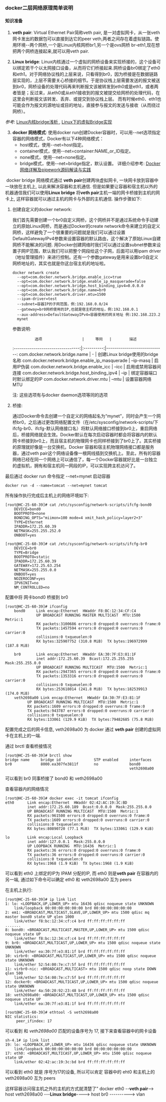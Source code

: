 ### docker二层网络原理简单说明

#### 知识准备

1. **veth pair**:  Virtual Ethernet Pair简称veth pair, 是一对虚拟网卡，从一张veth网卡发出的数据包可以直接到达它的peer veth,两者之间存在着虚拟链路。使用环境--两个网桥,一个是Linux内核网桥br1,另一个是ovs网桥 br-eth1,现在想把两个网桥连接起来,就可以用veth pair.

2. **Linux bridge**: Linux内核通过一个虚拟的网桥设备来实现桥接的，这个设备可以绑定若干个以太网接口设备，从而将它们桥接起来.网桥设备br0绑定了eth0和eth1。对于网络协议栈的上层来说，只看得到br0，因为桥接是在数据链路层实现的，上层不需要关心桥接的细节。于是协议栈上层需要发送的报文被送到br0，网桥设备的处理代码再来判断报文该被转发到eth0或是eth1，或者两者皆是；反过来，从eth0或从eth1接收到的报文被提交给网桥的处理代码，在这里会判断报文该转发、丢弃、或提交到协议栈上层。
而有时候eth0、eth1也可能会作为报文的源地址或目的地址，直接参与报文的发送与接收（从而绕过网桥）。

 *参考*: [ Linux内核bridge浅析 ](http://blog.csdn.net/h_cszc/article/details/7742955), [Linux下的虚拟Bridge实现](http://www.cnblogs.com/zmkeil/archive/2013/04/21/3034733.html)
 
 3. **docker 网络模式**: 使用docker run创建Docker容器时，可以用--net选项指定容器的网络模式，Docker有以下4种网络模式：
      * host模式，使用--net=host指定。
      * container模式，使用--net=container:NAME_or_ID指定。
      * none模式，使用--net=none指定。
      * bridge模式，使用--net=bridge指定，默认设置。
    详细介绍参考: [Docker网络详解及pipework源码解读与实践](http://www.infoq.com/cn/articles/docker-network-and-pipework-open-source-explanation-practice/)


  docker bridge 网络模式通过 **veth pair**创建两块虚拟网卡, 一块网卡放到容器中一块放在主机上, 以此来解决容器和主机通信. 但是如果要让容器和宿主机以外的机器通信我们可以使用**Linux bridge** 将**veth pair**主机一端的网卡桥接到主机的网卡上, 这样容器就可以通过主机的网卡与外部的主机通信. 操作步骤如下:
  
  1. 创建自定义的docker network:
  
     我们首先需要创建一个br0自定义网桥，这个网桥并不是通过系统命令手动建立的原始Linux网桥，而是通过Docker的create network命令来建立的自定义网桥，这样避免了一个很重要的问题就是我们可以通过设置DefaultGatewayIPv4参数来设置容器的默认路由，这个解决了原始Linux自建网桥不能解决的问题. 用Docker创建网络时我们可以通过设置subnet参数来设置子网IP范围，默认我们可以把整个网段给这个子网，后面可以用ipam driver（地址管理插件）来进行控制。还有一个参数gateway是用来设置br0自定义网桥地址的，其实也就是你这台宿主机的地址啦。

      ```
      docker network create 
        --opt=com.docker.network.bridge.enable_icc=true
        --opt=com.docker.network.bridge.enable_ip_masquerade=false
        --opt=com.docker.network.bridge.host_binding_ipv4=0.0.0.0
        --opt=com.docker.network.bridge.name=br0
        --opt=com.docker.network.driver.mtu=1500
        --ipam-driver=test
        --subnet=容器IP的子网范围，例:192.168.0.0/24
        --gateway=br0网桥使用的IP,也就是宿主机的地址，例:192.168.0.1
        --aux-address=DefaultGatewayIPv4=容器使用的网关地址 例:192.168.223.2
        mynet
      ```
      
      参数说明:
      
                   选项                  |     等同   |        描述       
      :---------------------------------:|:----------:|-----------------------------:
      com.docker.network.bridge.name    |      -     | 创建Linux bridge使用的bridge名称
      com.docker.network.bridge.enable_ip_masquerade | –ip-masq |    启用IP伪装
      com.docker.network.bridge.enable_icc |  –icc   |  	启用或禁用容器间连接
      com.docker.network.bridge.host_binding_ipv4 | –ip  | 绑定容器端口时默认绑定的IP
      com.docker.network.driver.mtu  |    	–mtu  |  	设置容器网络MTU
      
      注: 这些选项有与docker daemon选项等同的选项
       
  
  2. 桥接:
 
     通过Docker命令去创建一个自定义的网络起名为“mynet”，同时会产生一个网桥br0，之后通过更改网络配置文件（在/etc/sysconfig/network-scripts/下ifcfg-br0、ifcfg-默认网络接口名）将默认网络接口桥接到br0上，重启网络后，桥接网络就会生效。Docker默认在每次启动容器时都会将容器内的默认网卡桥接到br0上，而且宿主机的物理网卡也同样桥接到了br0上了。其实桥接的原理就好像是一台交换机，Docker 容器和宿主机物理网络接口都是服务器，通过veth pair这个网络设备像一根网线插到交换机上。至此，所有的容器网络已经在同一个网络上可以通信了，每一个Docker容器就好比是一台独立的虚拟机，拥有和宿主机同一网段的IP，可以实现跨主机访问了。

最后通过 docker run 命令指定 --net=mynet 启动容器
```
docker run -d --name=tomcat --net=mynet tomcat
```

  所有操作执行完成后主机上的网络环境如下:
```
[root@HC-25-60-39]# cat /etc/sysconfig/network-scripts/ifcfg-bond0
    DEVICE=bond0
    BOOTPROTO=none
    BONDING_OPTS="miimon=100 mode=4 xmit_hash_policy=layer2+3"
    TYPE=Ethernet
    IPADDR=172.25.60.39
    NETMASK=255.255.252.0
    ONBOOT=yes
    
[root@HC-25-60-39]# cat /etc/sysconfig/network-scripts/ifcfg-br0
    DEVICE=br0
    TYPE=Bridge
    BOOTPROTO=static
    IPADDR=172.25.60.39
    GATEWAY=172.25.63.254
    NETMASK=255.255.0.0
    ONBOOT=yes
    NOZEROCONF=yes
    IPV6INIT=no
    NM_CONTROLLED=no
```
配置中将 网卡bond0 桥接到 br0
```
[root@HC-25-60-39]# ifconfig
    bond0     Link encap:Ethernet  HWaddr F8:BC:12:34:CF:C4
              UP BROADCAST RUNNING MASTER MULTICAST  MTU:1500  Metric:1
              RX packets:3100686 errors:0 dropped:0 overruns:0 frame:0
              TX packets:1457594 errors:0 dropped:0 overruns:0 carrier:0
              collisions:0 txqueuelen:0
              RX bytes:325907752 (310.8 MiB)  TX bytes:196972999 (187.8 MiB)
    
    br0       Link encap:Ethernet  HWaddr EA:30:7F:E3:81:1F
              inet addr:172.25.60.39  Bcast:172.25.255.255  Mask:255.255.0.0
              UP BROADCAST RUNNING MULTICAST  MTU:1500  Metric:1
              RX packets:2947365 errors:0 dropped:0 overruns:0 frame:0
              TX packets:1353316 errors:0 dropped:0 overruns:0 carrier:0
              collisions:0 txqueuelen:0
              RX bytes:253618014 (241.8 MiB)  TX bytes:182539913 (174.0 MiB)
    veth2698a00 Link encap:Ethernet  HWaddr EA:30:7F:E3:81:1F
          UP BROADCAST RUNNING MULTICAST  MTU:1500  Metric:1
          RX packets:1609 errors:0 dropped:0 overruns:0 frame:0
          TX packets:943787 errors:0 dropped:0 overruns:0 carrier:0
          collisions:0 txqueuelen:0
          RX bytes:133061 (129.9 KiB)  TX bytes:79482685 (75.8 MiB)
```
配置完成之后的网卡信息, veth2698a00 为 docker 通过 **veth pair** 创建的虚拟网卡在主机上的一端.

通过 brctl 查看桥接情况
```
[root@HC-25-60-39]# brctl show
bridge name     bridge id               STP enabled     interfaces
br0             8000.ea307fe3811f       no              bond0
                                                        veth2698a00
```

可以看到 br0 同事桥接了 bond0 和 veth2698a00

查看容器内的网络情况
```
[root@HC-25-60-39]# docker exec -it tomcat ifconfig
eth0      Link encap:Ethernet  HWaddr 02:42:AC:19:3C:BD
          inet addr:172.25.60.189  Bcast:0.0.0.0  Mask:255.255.0.0
          UP BROADCAST RUNNING MULTICAST  MTU:1500  Metric:1
          RX packets:961500 errors:0 dropped:0 overruns:0 frame:0
          TX packets:1609 errors:0 dropped:0 overruns:0 carrier:0
          collisions:0 txqueuelen:0
          RX bytes:80890720 (77.1 MiB)  TX bytes:133061 (129.9 KiB)

lo        Link encap:Local Loopback
          inet addr:127.0.0.1  Mask:255.0.0.0
          UP LOOPBACK RUNNING  MTU:16436  Metric:1
          RX packets:36 errors:0 dropped:0 overruns:0 frame:0
          TX packets:36 errors:0 dropped:0 overruns:0 carrier:0
          collisions:0 txqueuelen:0
          RX bytes:1968 (1.9 KiB)  TX bytes:1968 (1.9 KiB)
```

可以看到 eth0 上绑定的IP为 IPAM 分配的IP, 而 eth0 则是**veth pair** 在容器内的另一端, 通过如下命令可以确定  eth0 和 veth2698a00 互为 peers

在主机上执行:
```
[root@HC-25-60-39]# ip link list
1: lo: <LOOPBACK,UP,LOWER_UP> mtu 16436 qdisc noqueue state UNKNOWN
    link/loopback 00:00:00:00:00:00 brd 00:00:00:00:00:00
2: em1: <BROADCAST,MULTICAST,SLAVE,UP,LOWER_UP> mtu 1500 qdisc mq master bond0 state UP qlen 1000
    link/ether f8:bc:12:34:cf:c4 brd ff:ff:ff:ff:ff:ff
.......
8: bond0: <BROADCAST,MULTICAST,MASTER,UP,LOWER_UP> mtu 1500 qdisc noqueue state UP
    link/ether f8:bc:12:34:cf:c4 brd ff:ff:ff:ff:ff:ff
9: br0: <BROADCAST,MULTICAST,UP,LOWER_UP> mtu 1500 qdisc noqueue state UNKNOWN
    link/ether ea:30:7f:e3:81:1f brd ff:ff:ff:ff:ff:ff
10: virbr0: <BROADCAST,MULTICAST,UP,LOWER_UP> mtu 1500 qdisc noqueue state UNKNOWN
    link/ether 52:54:00:7e:c7:5f brd ff:ff:ff:ff:ff:ff
11: virbr0-nic: <BROADCAST,MULTICAST> mtu 1500 qdisc noop state DOWN qlen 500
    link/ether 52:54:00:7e:c7:5f brd ff:ff:ff:ff:ff:ff
12: docker0: <BROADCAST,MULTICAST,UP,LOWER_UP> mtu 1500 qdisc noqueue state UNKNOWN
    link/ether 4a:50:20:92:23:48 brd ff:ff:ff:ff:ff:ff
18: veth2698a00: <BROADCAST,MULTICAST,UP,LOWER_UP> mtu 1500 qdisc noqueue state UP
    link/ether ea:30:7f:e3:81:1f brd ff:ff:ff:ff:ff:ff
    
[root@HC-25-60-39]# ethtool -S veth2698a00
NIC statistics:
     peer_ifindex: 17
```

可以看到 和 *veth2698a00* 匹配的设备序号为 17, 接下来查看容器中的网卡设备
```
sh-4.1# ip link list
19: lo: <LOOPBACK,UP,LOWER_UP> mtu 16436 qdisc noqueue state UNKNOWN
    link/loopback 00:00:00:00:00:00 brd 00:00:00:00:00:00
17: eth0: <BROADCAST,MULTICAST,UP,LOWER_UP> mtu 1500 qdisc noqueue state UP
    link/ether 02:42:ac:19:3c:bd brd ff:ff:ff:ff:ff:ff
```

可以看到 eth0 就是 序号为17的设备, 所以可以肯定 容器中的 eht0 和主机上的 veth2698a00 互为 peers


 这样容器访问宿主机之外的主机的方式就清楚了"
docker eth0 --**veth pair**--> host veth2698a00 ---**Linux bridge**----> host br0 ----------> vlan
